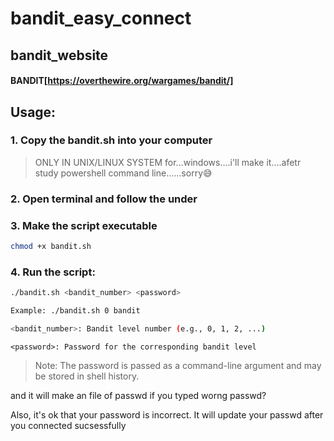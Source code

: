 # bandit_easy_connect
## bandit_website
#### __BANDIT__[https://overthewire.org/wargames/bandit/]


## Usage:
### 1. Copy the bandit.sh into your computer
>ONLY IN UNIX/LINUX SYSTEM
>for...windows....i'll make it....afetr study powershell command line......sorry😅
### 2. Open terminal and follow the under

### 3. Make the script executable
```sh
chmod +x bandit.sh
```
### 4. Run the script:
```sh
./bandit.sh <bandit_number> <password>

Example: ./bandit.sh 0 bandit

<bandit_number>: Bandit level number (e.g., 0, 1, 2, ...)
```
```
<password>: Password for the corresponding bandit level
```
>Note: The password is passed as a command-line argument and may be stored in shell history.

and it will make an file of passwd
if you typed worng passwd?

Also, it's ok that your password is incorrect. 
It will update your passwd after you connected sucsessfully

